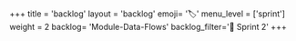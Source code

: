 +++
title = 'backlog'
layout = 'backlog'
emoji= '🏷️'
menu_level = ['sprint']
weight = 2
backlog= 'Module-Data-Flows'
backlog_filter='📅 Sprint 2'
+++

